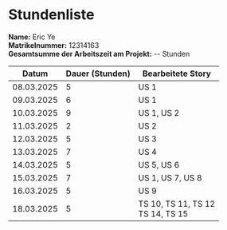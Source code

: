 # Stundenliste 
**Name:** Eric Ye <br/>
**Matrikelnummer:** 12314163 <br/>
**Gesamtsumme der Arbeitszeit am Projekt:** -- Stunden

| Datum      | Dauer (Stunden) | Bearbeitete Story                    |
|------------|-----------------|--------------------------------------|
| 08.03.2025 | 5               | US 1                                 |
| 09.03.2025 | 6               | US 1                                 |
| 10.03.2025 | 9               | US 1, US 2                           |
| 11.03.2025 | 2               | US 2                                 |
| 12.03.2025 | 5               | US 3                                 |
| 13.03.2025 | 7               | US 4                                 |
| 14.03.2025 | 5               | US 5, US 6                           |
| 15.03.2025 | 7               | US 1, US 7, US 8                     |
| 16.03.2025 | 5               | US 9                                 |
| 18.03.2025 | 5               | TS 10, TS 11, TS 12<br> TS 14, TS 15 |
